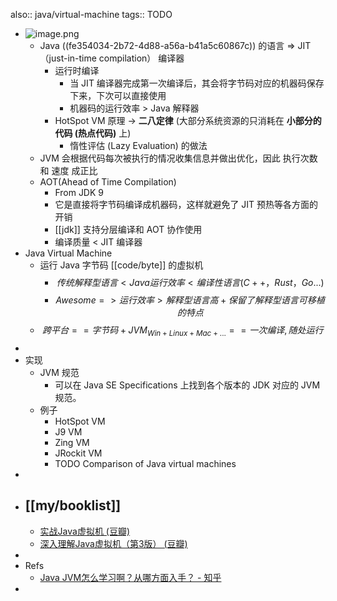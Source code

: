 also:: java/virtual-machine
tags:: TODO

- ![image.png](../assets/Untitled-2022-05-12-1350.excalidraw.png)
  - Java ((fe354034-2b72-4d88-a56a-b41a5c60867c)) 的语言 => JIT（just-in-time compilation） 编译器
    - 运行时编译
      - 当 JIT 编译器完成第一次编译后，其会将字节码对应的机器码保存下来，下次可以直接使用
      - 机器码的运行效率 > Java 解释器
    - HotSpot VM 原理 -> **二八定律** (大部分系统资源的只消耗在 **小部分的代码 (热点代码)** 上)
      - 惰性评估 (Lazy Evaluation) 的做法
  - JVM 会根据代码每次被执行的情况收集信息并做出优化，因此 执行次数 和 速度 成正比
  - AOT(Ahead of Time Compilation)
    - From JDK 9
    - 它是直接将字节码编译成机器码，这样就避免了 JIT 预热等各方面的开销
    - [[jdk]] 支持分层编译和 AOT 协作使用
    - 编译质量 < JIT 编译器
- Java Virtual Machine
  - 运行 Java 字节码 [[code/byte]] 的虚拟机
    - $$ 传统解释型语言 < Java 运行效率 < 编译性语言(C++，Rust，Go...)$$
    - $$Awesome => 运行效率 > 解释型语言高 + 保留了 解释型语言 可移植的特点$$
  - $$跨平台 == 字节码 + JVM_{ Win + Linux + Mac + ... } == 一次编译, 随处运行$$
-
- 实现
  - JVM 规范
    - 可以在 Java SE Specifications 上找到各个版本的 JDK 对应的 JVM 规范。
  - 例子
    - HotSpot VM
    - J9 VM
    - Zing VM
    - JRockit VM
    - TODO Comparison of Java virtual machines
-
- ## [[my/booklist]]
  - [实战Java虚拟机 (豆瓣)](https://book.douban.com/subject/26354292/)
  - [深入理解Java虚拟机（第3版） (豆瓣)](https://book.douban.com/subject/34907497/)
-
- Refs
  - [Java JVM怎么学习啊？从哪方面入手？ - 知乎](https://www.zhihu.com/question/20097631)
-